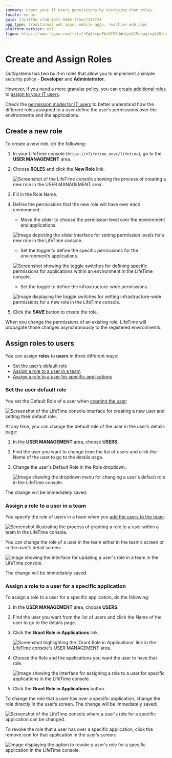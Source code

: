 ```yaml
---
summary: Grant your IT users permissions by assigning them roles.
locale: en-us
guid: 23c1ff9e-cfa0-4efc-9406-f7bec7187f24
app_type: traditional web apps, mobile apps, reactive web apps
platform-version: o11
figma: https://www.figma.com/file/rEgQrcpdEWiKIORddoVydX/Managing%20the%20Applications%20Lifecycle?node-id=267:29
---
```


# Create and Assign Roles

OutSystems has two built-in roles that allow you to implement a simple security policy - **Developer** and **Administrator**.

However, if you need a more granular policy, you can [create additional roles](#create-a-new-role) to [assign to your IT users](#assign-roles-to-users).

Check the [permission model for IT users](about-permission-levels.md) to better understand how the different roles assigned to a user define the user’s permissions over the environments and the applications.

## Create a new role

To create a new role, do the following:

1. In your LifeTime console (`https://<lifetime_env>/lifetime`), go to the **USER MANAGEMENT** area.

1. Choose **ROLES** and click the **New Role** link.  

    ![Screenshot of the LifeTime console showing the process of creating a new role in the USER MANAGEMENT area.](images/roles-create-new-lt.png "Creating a New Role in LifeTime Console")

1. Fill in the Role Name.

1. Define the permissions that the new role will have over each environment:

    * Move the slider to choose the permission level over the environment and applications.

    ![Image depicting the slider interface for setting permission levels for a new role in the LifeTime console.](images/roles-permission-levels-lt.png "Setting Permission Levels for a New Role")

    * Set the toggle to define the specific permissions for the environment’s applications.

    ![Screenshot showing the toggle switches for defining specific permissions for applications within an environment in the LifeTime console.](images/roles-specific-permissions-lt.png "Defining Specific Permissions for a New Role")

    * Set the toggle to define the infrastructure-wide permissions.

    ![Image displaying the toggle switches for setting infrastructure-wide permissions for a new role in the LifeTime console.](images/roles-infra-wide-permissions-lt.png "Setting Infrastructure-wide Permissions")

1. Click the **SAVE** button to create the role.

When you change the permissions of an existing role, LifeTime will propagate those changes asynchronously to the registered environments.

## Assign roles to users

You can assign **roles** to **users** in three different ways:

* [Set the user’s default role](#set-the-user-default-role)
* [Assign a role to a user in a team](#assign-a-role-to-a-user-in-a-team)
* [Assign a role to a user for specific applications](#assign-a-role-to-a-user-for-a-specific-application)

### Set the user default role

You set the Default Role of a user when [creating the user](create-an-it-user.md):

![Screenshot of the LifeTime console interface for creating a new user and setting their default role.](images/roles-create-user-lt.png "Creating a User and Setting Default Role")

At any time, you can change the default role of the user in the user’s details page:

1. In the **USER MANAGEMENT** area, choose **USERS**.

1. Find the user you want to change from the list of users and click the Name of the user to go to the details page.

1. Change the user's Default Role in the Role dropdown.  

    ![Image showing the dropdown menu for changing a user's default role in the LifeTime console.](images/roles-default-role-lt.png "Changing a User's Default Role")

The change will be immediately saved.

### Assign a role to a user in a team

You specify the role of users in a team when you [add the users to the team](create-an-it-team.md#add-it-users-to-the-team):

![Screenshot illustrating the process of granting a role to a user within a team in the LifeTime console.](images/roles-grant-in-team-lt.png "Granting a Role to a User in a Team")

You can change the role of a user in the team either in the team’s screen or in the user's detail screen:

![Image showing the interface for updating a user's role in a team in the LifeTime console.](images/roles-update-in-team-lt.png "Updating a User's Role in a Team")

The change will be immediately saved.

### Assign a role to a user for a specific application

To assign a role to a user for a specific application, do the following:

1. In the **USER MANAGEMENT** area, choose **USERS**.

1. Find the user you want from the list of users and click the Name of the user to go to the details page.

1. Click the **Grant Role in Applications** link.  

    ![Screenshot highlighting the 'Grant Role in Applications' link in the LifeTime console's USER MANAGEMENT area.](images/roles-grant-in-app-link-lt.png "Granting Role in Applications Link")

1. Choose the Role and the applications you want the user to have that role.  

    ![Image showing the interface for assigning a role to a user for specific applications in the LifeTime console.](images/roles-grant-in-app-lt.png "Assigning a Role to a User for Specific Applications")

1. Click the **Grant Role in Applications** button.

To change the role that a user has over a specific application, change the role directly in the user’s screen. The change will be immediately saved:

![Screenshot of the LifeTime console where a user's role for a specific application can be changed.](images/roles-update-in-app-lt.png "Changing a User's Role for a Specific Application")

To revoke the role that a user has over a specific application, click the remove icon for that application in the user’s screen:

![Image displaying the option to revoke a user's role for a specific application in the LifeTime console.](images/roles-revoke-in-app-lt.png "Revoking a User's Role for a Specific Application")

